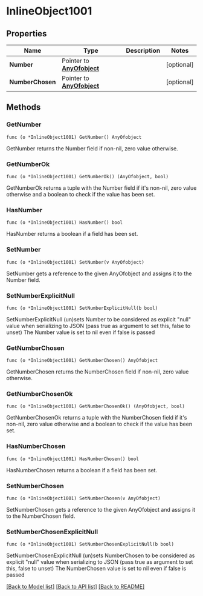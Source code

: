 # InlineObject1001

## Properties

Name | Type | Description | Notes
------------ | ------------- | ------------- | -------------
**Number** | Pointer to [**AnyOfobject**](anyOf&lt;object&gt;.md) |  | [optional] 
**NumberChosen** | Pointer to [**AnyOfobject**](anyOf&lt;object&gt;.md) |  | [optional] 

## Methods

### GetNumber

`func (o *InlineObject1001) GetNumber() AnyOfobject`

GetNumber returns the Number field if non-nil, zero value otherwise.

### GetNumberOk

`func (o *InlineObject1001) GetNumberOk() (AnyOfobject, bool)`

GetNumberOk returns a tuple with the Number field if it's non-nil, zero value otherwise
and a boolean to check if the value has been set.

### HasNumber

`func (o *InlineObject1001) HasNumber() bool`

HasNumber returns a boolean if a field has been set.

### SetNumber

`func (o *InlineObject1001) SetNumber(v AnyOfobject)`

SetNumber gets a reference to the given AnyOfobject and assigns it to the Number field.

### SetNumberExplicitNull

`func (o *InlineObject1001) SetNumberExplicitNull(b bool)`

SetNumberExplicitNull (un)sets Number to be considered as explicit "null" value
when serializing to JSON (pass true as argument to set this, false to unset)
The Number value is set to nil even if false is passed
### GetNumberChosen

`func (o *InlineObject1001) GetNumberChosen() AnyOfobject`

GetNumberChosen returns the NumberChosen field if non-nil, zero value otherwise.

### GetNumberChosenOk

`func (o *InlineObject1001) GetNumberChosenOk() (AnyOfobject, bool)`

GetNumberChosenOk returns a tuple with the NumberChosen field if it's non-nil, zero value otherwise
and a boolean to check if the value has been set.

### HasNumberChosen

`func (o *InlineObject1001) HasNumberChosen() bool`

HasNumberChosen returns a boolean if a field has been set.

### SetNumberChosen

`func (o *InlineObject1001) SetNumberChosen(v AnyOfobject)`

SetNumberChosen gets a reference to the given AnyOfobject and assigns it to the NumberChosen field.

### SetNumberChosenExplicitNull

`func (o *InlineObject1001) SetNumberChosenExplicitNull(b bool)`

SetNumberChosenExplicitNull (un)sets NumberChosen to be considered as explicit "null" value
when serializing to JSON (pass true as argument to set this, false to unset)
The NumberChosen value is set to nil even if false is passed

[[Back to Model list]](../README.md#documentation-for-models) [[Back to API list]](../README.md#documentation-for-api-endpoints) [[Back to README]](../README.md)


